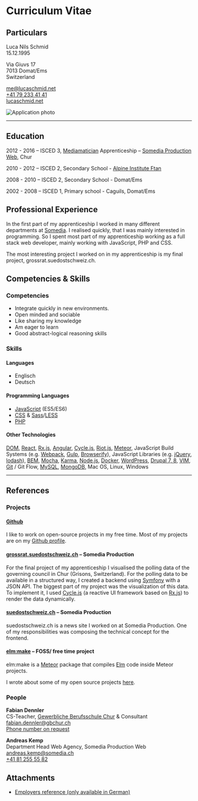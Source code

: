 # Curriculum Vitae

## Particulars

Luca Nils Schmid<br />
15.12.1995

Via Giuvs 17<br />
7013 Domat/Ems<br />
Switzerland

[me@lucaschmid.net](mailto:me@lucaschmid.net)<br />
[+41 79 233 41 41](tel:+41792334141)<br />
[lucaschmid.net](https://lucaschmid.net)

![Application photo](https://lucaschmid.net/img/resume/small_bright.jpg)

---

## Education


2012 - 2016 – ISCED 3, [Mediamatician](https://www.swisscom.ch/en/about/jobs/apprenticeships/mediamatics.html) Apprenticeship – [Somedia Production Web](http://www.somedia-production.ch/home/), Chur

2010 - 2012 – ISCED 2, Secondary School - [Alpine Institute Ftan](http://hif.ch)

2008 - 2010 – ISCED 2, Secondary School - Domat/Ems

2002 - 2008 – ISCED 1, Primary school - Caguils, Domat/Ems

## Professional Experience

In the first part of my apprenticeship I worked in many different departments at [Somedia](http://www.somedia.ch/home/). I realised quickly, that I was mainly interested in programming. So I spent most part of my apprenticeship working as a full stack web developer, mainly working with JavaScript, PHP and CSS.

The most interesting project I worked on in my apprenticeship is my final project, grossrat.suedostschweiz.ch.

## Competencies & Skills

### Competencies

* Integrate quickly in new environments.
* Open minded and sociable
* Like sharing my knowledge
* Am eager to learn
* Good abstract-logical reasoning skills

### Skills

#### Languages

* Englisch
* Deutsch

#### Programming Languages

* [JavaScript](http://www.ecma-international.org/ecma-262/6.0/) (ES5/ES6)
* [CSS](https://www.w3.org/Style/CSS/) & [Sass](http://sass-lang.com/)/[LESS](http://lesscss.org/)
* [PHP](http://php.net/)

#### Other Technologies

[DOM](https://www.w3.org/DOM/), [React](https://facebook.github.io/react/), [Rx.js](https://github.com/Reactive-Extensions/RxJS/), [Angular](https://angular.io/), [Cycle.js](http://cycle.js.org/), [Riot.js](http://riotjs.com), [Meteor](http://meteor.com), JavaScript Build Systems (e.g. [Webpack](https://webpack.github.io/), [Gulp](http://gulpjs.com/), [Browserify](http://browserify.org/)), JavaScript Libraries (e.g. [jQuery](http://jquery.com/), [lodash](https://lodash.com/)), [BEM](https://bem.info/), [Mocha](https://mochajs.org/), [Karma](https://karma-runner.github.io), [Node.js](http://nodejs.org/), [Docker](http://docker.com/), [WordPress](http://wordpress.org/), [Drupal 7, 8](http://drupal.org/), [VIM](http://www.vim.org/), [Git](https://www.git-scm.com/) / Git Flow, [MySQL](https://www.mysql.com/), [MongoDB](http://www.mongodb.org/), Mac OS, Linux, Windows

----

## References

### Projects

#### [Github](https://github.com/Kriegslustig)
I like to work on open-source projects in my free time. Most of my projects are on my [Github profile](https://github.com/Kriegslustig).

#### [grossrat.suedostschweiz.ch](http://www.suedostschweiz.ch/politik/2016-04-19/mehr-transparenz-starker-franken-und-wirte-ohne-pruefung#twitter-widget-2) – Somedia Production
For the final project of my apprenticeship I visualised the polling data of the governing council in Chur (Grisons, Switzerland). For the polling data to be available in a structured way, I created a backend using [Symfony](https://symfony.com/) with a JSON API. The biggest part of my project was the visualization of this data. To implement it, I used [Cycle.js](http://cycle.js.org/) (a reactive UI framework based on [Rx.js](https://github.com/Reactive-Extensions/RxJS)) to render the data dynamically.

#### [suedostschweiz.ch](http://www.suedostschweiz.ch/) – Somedia Production
suedostschweiz.ch is a news site I worked on at Somedia Production. One of my responsibilities was composing the technical concept for the frontend.

#### [elm:make](https://github.com/Kriegslustig/meteor-elm-make) – FOSS/ free time project
elm:make is a [Meteor](http://meteor.com) package that compiles [Elm](http://elm-lang.org/) code inside Meteor projects.

I wrote about some of my open source projects [here](https://lucaschmid.net/projects).

### People

**Fabian Dennler**<br />
CS-Teacher, [Gewerbliche Berufsschule Chur](http://gbchur.ch/) & Consultant<br />
[fabian.dennler@gbchur.ch](mailto:fabian.dennler@gbchur.ch)<br />
[Phone number on request](mailto:me@lucaschmid.net)

**Andreas Kemp**<br />
Department Head Web Agency, Somedia Production Web<br />
[andreas.kemp@somedia.ch](mailto:andreas.kemp@somedia.ch)<br />
[+41 81 255 55 82](tel:+41812555582)

## Attachments
* [Employers reference (only available in German)](https://lucaschmid.net/curriculum-vitae/attachments/lehrzeugnis_small.pdf)


